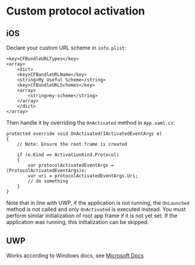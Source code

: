 # Custom protocol activation

## iOS

Declare your custom URL scheme in `info.plist`:

```
<key>CFBundleURLTypes</key>
<array>
    <dict>
    <key>CFBundleURLName</key>
    <string>My Useful Scheme</string>
    <key>CFBundleURLSchemes</key>
    <array>
        <string>my-scheme</string>
    </array>
    </dict>
</array>
```

Then handle it by overriding the `OnActivated` method in `App.xaml.cs`:

```
protected override void OnActivated(IActivatedEventArgs e)
{
    // Note: Ensure the root frame is created
    
    if (e.Kind == ActivationKind.Protocol)
    {
    	var protocolActivatedEventArgs = (ProtocolActivatedEventArgs)e;
    	var uri = protocolActivatedEventArgs.Uri;
    	// do something
    }
}
```

Note that in line with UWP, if the application is not running, the `OnLaunched` method is not called and only `OnActivated` is executed instead. You must perform similar initialization of root app frame if it is not yet set. If the application was running, this initialization can be skipped.

## UWP

Works according to Windows docs, see [Microsoft Docs](https://docs.microsoft.com/en-us/windows/uwp/launch-resume/handle-uri-activation)
